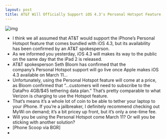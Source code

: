 ```yaml
---
layout: post
title: AT&T Will Officially Support iOS 4.3's Personal Hotspot Feature
---
```

![img](http://media.idownloadblog.com/wp-content/uploads/2011/02/Personal-Hotspot-On.jpeg)
* I think we all assumed that AT&T would support the iPhone’s Personal Hotspot feature that comes bundled with iOS 4.3, but its availability has been confirmed by an AT&T spokesperson.
* As we informed you yesterday, iOS 4.3 will makes its way to the public on the same day that the iPad 2 is released.
* AT&T spokesperson Seth Bloom has confirmed that the company’s Personal Hotspot support will go live once Apple makes iOS 4.3 available on March 11…
* Unfortunately, using the Personal Hotspot feature will come at a price, as Bloom confirmed that “…customers will need to subscribe to the DataPro 4GB/$45 tethering data plan.” That’s pretty comparable to what Verizon is charging to use the Hotspot feature.
* That’s means it’s a whole lot of coin to be able to tether your laptop to your iPhone. If you’re a jailbreaker, I definitely recommend checking out MyWi on demand; it’s a bit pricey up front, but it’s only a one-time fee.
* Will you be using the Personal Hotspot come March 11? Or will you be sticking with another solution?
* [Phone Scoop via BGR]
*  

